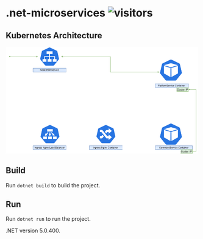 # .net-microservices ![visitors](https://visitor-badge.glitch.me/badge?page_id=odilov.net-microservices)

## Kubernetes Architecture

![Kubernetes Architecture](K8S/Kubernetes%20Architecture.png?raw=true "Kubernetes Architecture")

## Build

Run `dotnet build` to build the project.

## Run

Run `dotnet run` to run the project.

.NET version 5.0.400.
